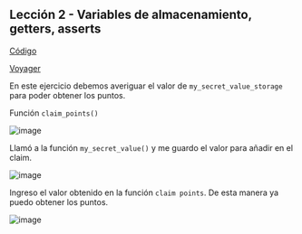 ## Lección 2 - Variables de almacenamiento, getters, asserts

[Código](https://github.com/starknet-edu/starknet-cairo-101/blob/main/contracts/ex02.cairo)

[Voyager](https://goerli.voyager.online/contract/0x18ef3fa8b5938a0059fa35ee6a04e314281a3e64724fe094c80e3720931f83f)

En este ejercicio debemos averiguar el valor de `my_secret_value_storage` para poder obtener los puntos.

Función `claim_points()`

![image](ejercicio2-0.png "ejercicio2-0")

Llamó a la función `my_secret_value()` y me guardo el valor para añadir en el claim.

![image](ejercicio2-1.png "ejercicio2-1")

Ingreso el valor obtenido en la función `claim points`. De esta manera ya puedo obtener los puntos.

![image](ejercicio2-2.png "ejercicio2-2")
